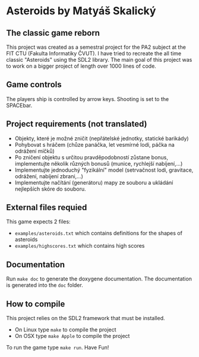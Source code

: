 # Asteroids by Matyáš Skalický
## The classic game reborn
This project was created as a semestral project for the PA2 subject at the FIT CTU (Fakulta Informatiky ČVUT). I have tried to recreate the all time classic "Asteroids" using the SDL2 library. The main goal of this project was to work on a bigger project of length over 1000 lines of code. 

## Game controls
The players ship is controlled by arrow keys. Shooting is set to the SPACEbar.

## Project requirements (not translated)
- Objekty, které je možné zničit (nepřátelské jednotky, statické barikády) 
- Pohybovat s hráčem (chůze panáčka, let vesmírné lodi, páčka na odrážení míčků) 
- Po zničení objektu s určitou pravděpodobností zůstane bonus, implementujte několik různých bonusů (munice, rychlejší nabíjení,...) 
- Implementujte jednoduchý "fyzikální" model (setrvačnost lodi, gravitace, odrážení, nabíjení zbrani,...) 
- Implementujte načítání (generátoru) mapy ze souboru a ukládání nejlepších skóre do souboru. 

## External files requied
This game expects 2 files: 
- `examples/asteroids.txt` which contains definitions for the shapes of asteroids 
- `examples/highscores.txt` which contains high scores 

## Documentation
Run `make doc` to generate the doxygene documentation. The documentation is generated into the `doc` folder.

## How to compile
This project relies on the SDL2 framework that must be installed.
- On Linux type `make` to compile the project
- On OSX type `make Apple` to compile the project

To run the game type `make run`. Have Fun!

